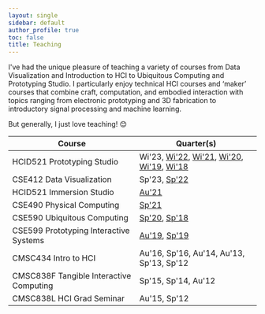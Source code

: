 ```yaml
---
layout: single
sidebar: default
author_profile: true
toc: false
title: Teaching
---
```


I've had the unique pleasure of teaching a variety of courses from Data Visualization and Introduction to HCI to Ubiquitous Computing and Prototyping Studio. I particularly enjoy technical HCI courses and ‘maker’ courses that combine craft, computation, and embodied interaction with topics ranging from electronic prototyping and 3D fabrication to introductory signal processing and machine learning.

But generally, I just love teaching! 😊

| **Course**  | **Quarter(s)**   |
|-----------------------------|---|
| HCID521 Prototyping Studio  | Wi'23, [Wi'22](https://docs.google.com/document/d/1jpi9pV4E2AYM7E_B222-9zHt9UON5E8x8Z8k7h4fBUY/), [Wi'21](https://canvas.uw.edu/courses/1446053/assignments/syllabus), [Wi'20](https://docs.google.com/document/d/1qv8rnwA0tXmV7WJnaALM8NNPkIsRk-F1qEh45G0CCMw/), [Wi'19](https://canvas.uw.edu/courses/1256448), [Wi'18](https://canvas.uw.edu/courses/1128377) |
| CSE412 Data Visualization | Sp'23, [Sp'22](https://docs.google.com/document/d/1qWT7kq1ian2l3WRQ-JNdrvI1IwZ9HocDV2_ZKVz2US4/edit#heading=h.5q6g0flf43al) |
| HCID521 Immersion Studio  | [Au'21](https://docs.google.com/spreadsheets/d/1kYNB45NysEORlZc-Soc3PK0c95AUIWy61PDIR90kCMg/edit#gid=0) |
| CSE490 Physical Computing | [Sp'21](https://makeabilitylab.github.io/physcomp/) |
| CSE590 Ubiquitous Computing | [Sp'20](https://canvas.uw.edu/courses/1387742), [Sp'18](https://canvas.uw.edu/courses/1199409) |
| CSE599 Prototyping Interactive Systems | [Au'19](https://makeabilitylab.github.io/physcomp/), [Sp'19](https://makeabilitylab.github.io/physcomp/) |
| CMSC434 Intro to HCI | Au'16, Sp'16, Au'14, Au'13, Sp'13, Sp'12 |
| CMSC838F Tangible Interactive Computing | Sp'15, Sp'14, Au'12 |
| CMSC838L HCI Grad Seminar | Au'15, Sp'12 |